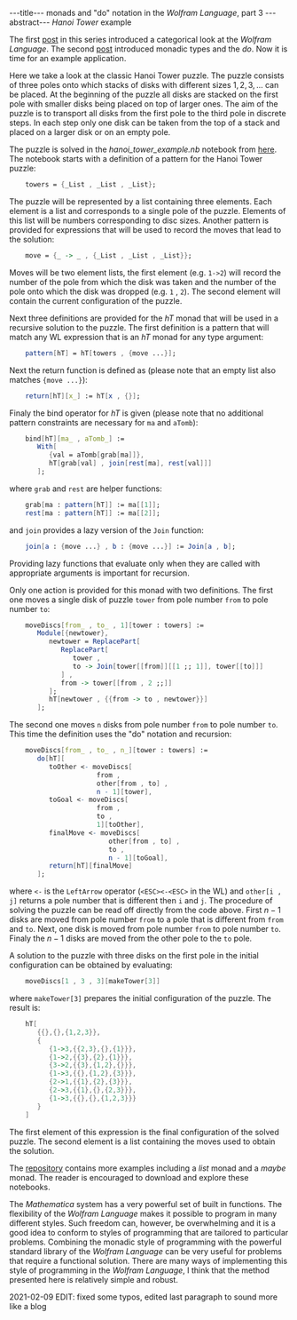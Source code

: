 ---title--- monads and "do" notation in the *Wolfram Language*, part 3
---abstract--- *Hanoi Tower* example

The first 
<a id = "NCE" href = https://kacpertopol.github.io/myblog/2021-01-31_gen_light.html>post</a>
in this series introduced a categorical look at the *Wolfram Language*.
The second
<a id = "NCE" href =https://kacpertopol.github.io/myblog/2021-02-04_gen_light.html>post</a>
introduced monadic types and the *do*. Now it is time for an example application.


Here we take a look at the classic Hanoi Tower puzzle. The puzzle
consists of three poles onto which stacks of disks with different sizes
$1 , 2 , 3 , \ldots$ can be placed. At the beginning of the puzzle all
disks are stacked on the first pole with smaller disks being placed on
top of larger ones. The aim of the puzzle is to transport all disks from
the first pole to the third pole in discrete steps. In each step only
one disk can be taken from the top of a stack and placed on a larger
disk or on an empty pole.

The puzzle is solved in the *hanoi_tower_example.nb* notebook from
<a id = "NCE" href = https://gitlab.com/kacpertopolnicki/wlmonad>here</a>. 
The notebook starts with a definition of a pattern for the Hanoi
Tower puzzle:

```Mathematica
    towers = {_List , _List , _List};
```

The puzzle will be represented by a list containing three elements. Each
element is a list and corresponds to a single pole of the puzzle.
Elements of this list will be numbers corresponding to disc sizes.
Another pattern is provided for expressions that will be used to record
the moves that lead to the solution:

```Mathematica
    move = {_ -> _ , {_List , _List , _List}};
```

Moves will be two element lists, the first element (e.g. `1->2`) will
record the number of the pole from which the disk was taken and the
number of the pole onto which the disk was dropped (e.g. `1` , `2`). The
second element will contain the current configuration of the puzzle.

Next three definitions are provided for the *hT* monad that will be used
in a recursive solution to the puzzle. The first definition is a pattern
that will match any WL expression that is an *hT* monad for any type
argument:

```Mathematica
    pattern[hT] = hT[towers , {move ...}];
```

Next the return function is defined as (please note that an empty list
also matches `{move ...}`):

```Mathematica
    return[hT][x_] := hT[x , {}];
```

Finaly the bind operator for *hT* is given (please note that no
additional pattern constraints are necessary for `ma` and `aTomb`):

```Mathematica
    bind[hT][ma_ , aTomb_] := 
       With[
          {val = aTomb[grab[ma]]}, 
          hT[grab[val] , join[rest[ma], rest[val]]]
       ];
```

where `grab` and `rest` are helper functions:

```Mathematica
    grab[ma : pattern[hT]] := ma[[1]];
    rest[ma : pattern[hT]] := ma[[2]];
```	

and `join` provides a lazy version of the `Join` function:

```Mathematica
    join[a : {move ...} , b : {move ...}] := Join[a , b];
```	

Providing lazy functions that evaluate only when they are called with
appropriate arguments is important for recursion.

Only one action is provided for this monad with two definitions. The
first one moves a single disk of puzzle `tower` from pole number `from`
to pole number `to`:

```Mathematica
    moveDiscs[from_ , to_ , 1][tower : towers] :=
       Module[{newtower},
          newtower = ReplacePart[
             ReplacePart[
                tower , 
                to -> Join[tower[[from]][[1 ;; 1]], tower[[to]]]
             ] , 
             from -> tower[[from , 2 ;;]]
          ];
          hT[newtower , {{from -> to , newtower}}]
       ];
```	   

The second one moves `n` disks from pole number `from` to pole number
`to`. This time the definition uses the "do\" notation and recursion:

```Mathematica
    moveDiscs[from_ , to_ , n_][tower : towers] :=
       do[hT][
          toOther <- moveDiscs[
                      from , 
                      other[from , to] , 
                      n - 1][tower],
          toGoal <- moveDiscs[
                      from , 
                      to , 
                      1][toOther],
          finalMove <- moveDiscs[
                         other[from , to] , 
                         to , 
                         n - 1][toGoal],
          return[hT][finalMove]
       ];
```	   

where `<-` is the `LeftArrow` operator (`<ESC><-<ESC>` in the WL) and
`other[i , j]` returns a pole number that is different then `i` and `j`.
The procedure of solving the puzzle can be read off directly from the
code above. First $n-1$ disks are moved from pole number `from` to a
pole that is different from `from` and `to`. Next, one disk is moved
from pole number `from` to pole number `to`. Finaly the $n-1$ disks are
moved from the other pole to the `to` pole.

A solution to the puzzle with three disks on the first pole in the
initial configuration can be obtained by evaluating:

```Mathematica
    moveDiscs[1 , 3 , 3][makeTower[3]]
```	

where `makeTower[3]` prepares the initial configuration of the puzzle.
The result is:

```Mathematica
    hT[
       {{},{},{1,2,3}},
       {
          {1->3,{{2,3},{},{1}}},
          {1->2,{{3},{2},{1}}},
          {3->2,{{3},{1,2},{}}},
          {1->3,{{},{1,2},{3}}},
          {2->1,{{1},{2},{3}}},
          {2->3,{{1},{},{2,3}}},
          {1->3,{{},{},{1,2,3}}}
       }
    ]
```	

The first element of this expression is the final configuration of the
solved puzzle. The second element is a list containing the moves used to
obtain the solution.

The 
<a id = "NCE" href = https://gitlab.com/kacpertopolnicki/wlmonad>repository</a>
contains more examples including a *list* monad and a
*maybe* monad. The reader is encouraged to download and explore these
notebooks.

The *Mathematica* system has a very powerful set of built
in functions. The flexibility of the *Wolfram Language* makes it
possible to program in many different styles. Such freedom can, however,
be overwhelming and it is a good idea to conform to styles of
programming that are tailored to particular problems. Combining the
monadic style of programming with the powerful standard library of the
*Wolfram Language* can be very useful for problems that require a
functional solution. There are many ways of implementing this style of
programming in the *Wolfram Language*, I think that the
method presented here is relatively simple and robust.

2021-02-09 EDIT: fixed some typos, edited last paragraph to sound more like a blog
